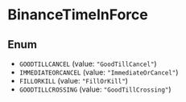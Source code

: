 # BinanceTimeInForce

## Enum

* `GOODTILLCANCEL` (value: `"GoodTillCancel"`)
* `IMMEDIATEORCANCEL` (value: `"ImmediateOrCancel"`)
* `FILLORKILL` (value: `"FillOrKill"`)
* `GOODTILLCROSSING` (value: `"GoodTillCrossing"`)
